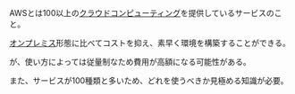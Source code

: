  

AWSとは100以上の[クラウドコンピューティング](クラウドコンピューティング.md)を提供しているサービスのこと。

[オンプレミス](オンプレミス.md)形態に比べてコストを抑え、素早く環境を構築することができる。

が、使い方によっては従量制なため費用が高額になる可能性がある。

また、サービスが100種類と多いため、どれを使うべきか見極める知識が必要。



